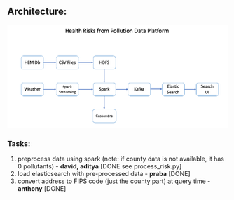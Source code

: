 ## Architecture:

![Architecture of the data pipeline](architecture.png "Architecture of the data pipeline")

### Tasks:
1. preprocess data using spark (note: if county data is not available, it has 0 pollutants) - **david, aditya** [DONE see
   process_risk.py]
2. load elasticsearch with pre-processed data - **praba** [DONE]
3. convert address to FIPS code (just the county part) at query time - **anthony** [DONE]
